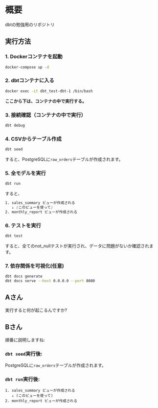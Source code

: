 # 概要
dbtの勉強用のリポジトリ


## 実行方法


### 1. Dockerコンテナを起動
```bash
docker-compose up -d
```

### 2. dbtコンテナに入る
```bash
docker exec -it dbt_test-dbt-1 /bin/bash
```

**ここから下は、コンテナの中で実行する。**

### 3. 接続確認（コンテナの中で実行）
```bash
dbt debug
```

### 4. CSVからテーブル作成
```bash
dbt seed
```
すると、PostgreSQLに`raw_orders`テーブルが作成されます。

### 5. 全モデルを実行
```bash
dbt run
```
すると、
```css
1. sales_summary ビューが作成される
   ↓ (このビューを使って)
2. monthly_report ビューが作成される
```
### 6. テストを実行
```bash
dbt test
```
すると、全てのnot_nullテストが実行され、データに問題がないか確認されます。

### 7. 依存関係を可視化(任意)
```bash
dbt docs generate
dbt docs serve --host 0.0.0.0 --port 8080
```

## **Aさん**
実行すると何が起こるんですか?

## **Bさん**
順番に説明しますね:

### `dbt seed`実行後:
PostgreSQLに`raw_orders`テーブルが作成されます。

### `dbt run`実行後:
```
1. sales_summary ビューが作成される
   ↓ (このビューを使って)
2. monthly_report ビューが作成される